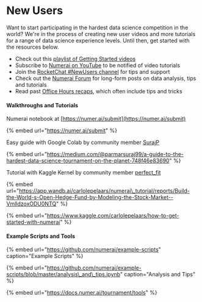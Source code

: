 # New Users

Want to start participating in the hardest data science competition in the world? We're in the process of creating new user videos and more tutorials for a range of data science experience levels. Until then, get started with the resources below. 

* Check out this [playlist of Getting Started videos](https://www.youtube.com/playlist?list=PLz3D6SeXhT3v39noGoGEDFMfhZsa1P9Qz)
* Subscribe to [Numerai on YouTube](https://www.youtube.com/channel/UCQt3RVSKsDpFgYIm1A-nWbA) to be notified of video tutorials
* Join the [RocketChat \#NewUsers channel](https://community.numer.ai/channel/newusers) for tips and support
* Check out the [Numerai Forum](https://forum.numer.ai) for long-form posts on data analysis, tips and tutorials
* Read past [Office Hours recaps](https://docs.numer.ai/office-hours-with-arbitrage/), which often include tips and tricks

#### Walkthroughs and Tutorials

Numerai notebook at [https://numer.ai/submit](https://numer.ai/submit)

{% embed url="https://numer.ai/submit" %}

Easy guide with Google Colab by community member [SurajP](https://numer.ai/surajp)

{% embed url="https://medium.com/@parmarsuraj99/a-guide-to-the-hardest-data-science-tournament-on-the-planet-748f46e83690" %}

Tutorial with Kaggle Kernel by community member [perfect\_fit](https://numer.ai/perfect_fit)

{% embed url="https://app.wandb.ai/carlolepelaars/numerai\_tutorial/reports/Build-the-World-s-Open-Hedge-Fund-by-Modeling-the-Stock-Market--VmlldzoxODU0NTQ" %}

{% embed url="https://www.kaggle.com/carlolepelaars/how-to-get-started-with-numerai" %}

#### Example Scripts and Tools

{% embed url="https://github.com/numerai/example-scripts" caption="Example Scripts" %}

{% embed url="https://github.com/numerai/example-scripts/blob/master/analysis\_and\_tips.ipynb" caption="Analysis and Tips" %}

{% embed url="https://docs.numer.ai/tournament/tools" %}







